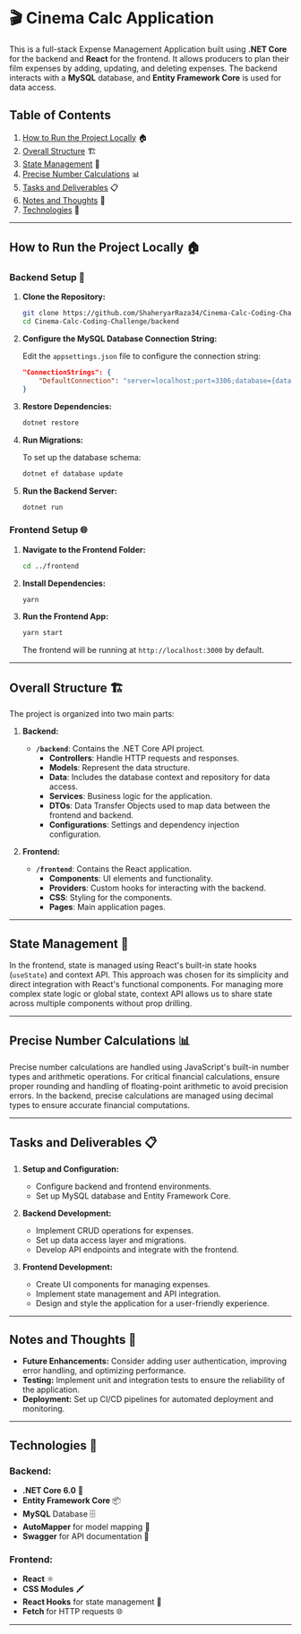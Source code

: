 # 🎬 **Cinema Calc Application**

This is a full-stack Expense Management Application built using **.NET Core** for the backend and **React** for the frontend. It allows producers to plan their film expenses by adding, updating, and deleting expenses. The backend interacts with a **MySQL** database, and **Entity Framework Core** is used for data access.

## **Table of Contents**

1. [How to Run the Project Locally](#how-to-run-the-project-locally) 🏠
2. [Overall Structure](#overall-structure) 🏗️
3. [State Management](#state-management) 🧩
4. [Precise Number Calculations](#precise-number-calculations) 📊
5. [Tasks and Deliverables](#tasks-and-deliverables) 📋
6. [Notes and Thoughts](#notes-and-thoughts) 📝
7. [Technologies](#technologies) 🔧

---

## **How to Run the Project Locally** 🏠

### **Backend Setup** 🔧

1. **Clone the Repository:**
    ```bash
    git clone https://github.com/ShaheryarRaza34/Cinema-Calc-Coding-Challenge.git
    cd Cinema-Calc-Coding-Challenge/backend
    ```

2. **Configure the MySQL Database Connection String:**

    Edit the `appsettings.json` file to configure the connection string:
    ```json
    "ConnectionStrings": {
        "DefaultConnection": "server=localhost;port=3306;database={database_name};user={user_name};password={user_password}"
    }
    ```

3. **Restore Dependencies:**
    ```bash
    dotnet restore
    ```

4. **Run Migrations:**

    To set up the database schema:
    ```bash
    dotnet ef database update
    ```

5. **Run the Backend Server:**
    ```bash
    dotnet run
    ```

### **Frontend Setup** 🌐

1. **Navigate to the Frontend Folder:**
    ```bash
    cd ../frontend
    ```

2. **Install Dependencies:**
    ```bash
    yarn
    ```

3. **Run the Frontend App:**
    ```bash
    yarn start
    ```

    The frontend will be running at `http://localhost:3000` by default.

---

## **Overall Structure** 🏗️

The project is organized into two main parts:

1. **Backend:**
    - **`/backend`**: Contains the .NET Core API project.
        - **Controllers**: Handle HTTP requests and responses.
        - **Models**: Represent the data structure.
        - **Data**: Includes the database context and repository for data access.
        - **Services**: Business logic for the application.
        - **DTOs**: Data Transfer Objects used to map data between the frontend and backend.
        - **Configurations**: Settings and dependency injection configuration.

2. **Frontend:**
    - **`/frontend`**: Contains the React application.
        - **Components**: UI elements and functionality.
        - **Providers**: Custom hooks for interacting with the backend.
        - **CSS**: Styling for the components.
        - **Pages**: Main application pages.

---

## **State Management** 🧩

In the frontend, state is managed using React's built-in state hooks (`useState`) and context API. This approach was chosen for its simplicity and direct integration with React's functional components. For managing more complex state logic or global state, context API allows us to share state across multiple components without prop drilling.

---

## **Precise Number Calculations** 📊

Precise number calculations are handled using JavaScript's built-in number types and arithmetic operations. For critical financial calculations, ensure proper rounding and handling of floating-point arithmetic to avoid precision errors. In the backend, precise calculations are managed using decimal types to ensure accurate financial computations.

---

## **Tasks and Deliverables** 📋

1. **Setup and Configuration:**
    - Configure backend and frontend environments.
    - Set up MySQL database and Entity Framework Core.

2. **Backend Development:**
    - Implement CRUD operations for expenses.
    - Set up data access layer and migrations.
    - Develop API endpoints and integrate with the frontend.

3. **Frontend Development:**
    - Create UI components for managing expenses.
    - Implement state management and API integration.
    - Design and style the application for a user-friendly experience.

---

## **Notes and Thoughts** 📝

- **Future Enhancements:** Consider adding user authentication, improving error handling, and optimizing performance.
- **Testing:** Implement unit and integration tests to ensure the reliability of the application.
- **Deployment:** Set up CI/CD pipelines for automated deployment and monitoring.

---

## **Technologies** 🔧

### **Backend:**
- **.NET Core 6.0** 🚀
- **Entity Framework Core** 📦
- **MySQL** Database 🗄️
- **AutoMapper** for model mapping 🔄
- **Swagger** for API documentation 📜

### **Frontend:**
- **React** ⚛️
- **CSS Modules** 🖍️
- **React Hooks** for state management 🔗
- **Fetch** for HTTP requests 🌐

---
